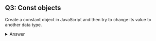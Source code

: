 ## Q3: Const objects
Create a constant object in JavaScript and then try to change its value to another data type.

<details><summary>Answer</summary>

```javascript
const biodata = { 
    name: "Manas",
    age: 15 
};
biodata = 29; // TypeError: Assignment to constant variable.
```
When you create a constant in JavaScript, its value cannot be changed. If you try to assign a new value to a constant, you'll get a TypeError.

</details> </br>

